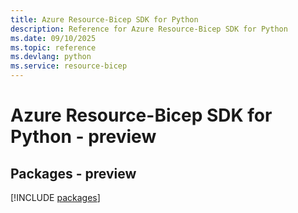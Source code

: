 ```yaml
---
title: Azure Resource-Bicep SDK for Python
description: Reference for Azure Resource-Bicep SDK for Python
ms.date: 09/10/2025
ms.topic: reference
ms.devlang: python
ms.service: resource-bicep
---
```

# Azure Resource-Bicep SDK for Python - preview
## Packages - preview
[!INCLUDE [packages](resource-bicep-index.md)]